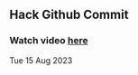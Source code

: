 
 ## Hack Github Commit 
 ### Watch video <a href="https://www.youtube.com">here</a> 
 Tue 15 Aug 2023 
